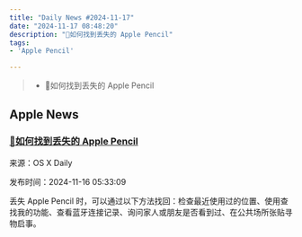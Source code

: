 ```yaml
---
title: "Daily News #2024-11-17"
date: "2024-11-17 08:48:20"
description: "🌟如何找到丢失的 Apple Pencil"
tags: 
- 'Apple Pencil'

---
```


> - 🌟如何找到丢失的 Apple Pencil

## Apple News

### [🌟如何找到丢失的 Apple Pencil](https://osxdaily.com/2024/11/15/how-to-find-a-lost-apple-pencil/)

来源：OS X Daily

发布时间：2024-11-16 05:33:09

丢失 Apple Pencil 时，可以通过以下方法找回：检查最近使用过的位置、使用查找我的功能、查看蓝牙连接记录、询问家人或朋友是否看到过、在公共场所张贴寻物启事。
